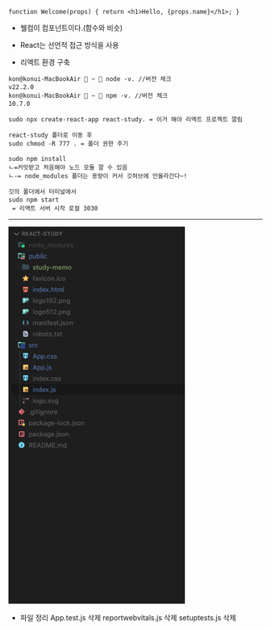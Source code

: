 ```
function Welcome(props) { return <h1>Hello, {props.name}</h1>; }
```

- 웰컴이 컴포넌트이다.(함수와 비슷)

- React는 선언적 접근 방식을 사용

- 리액트 환경 구축

```
kon@konui-MacBookAir  ~  node -v. //버전 체크
v22.2.0
kon@konui-MacBookAir  ~  npm -v. //버전 체크
10.7.0
```

```
sudo npx create-react-app react-study. = 이거 해야 리엑트 프로젝트 깔림
```

```
react-study 폴더로 이동 후 
sudo chmod -R 777 . = 폴더 권한 주기
```

```
sudo npm install 
ㄴ=커밋받고 처음해야 노드 모듈 깔 수 있음
ㄴ-= node_modules 폴더는 용량이 커서 깃허브에 안올라간다~!

```

```
깃의 폴더에서 터미널에서
sudo npm start
 = 리액트 서버 시작 로컬 3030
```

---

![alt text](image.png)

- 파일 정리
App.test.js 삭제
reportwebvitals.js 삭제
setuptests.js 삭제
